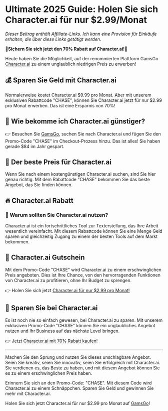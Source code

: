 # Ultimate 2025 Guide: Holen Sie sich Character.ai für nur $2.99/Monat

*Dieser Beitrag enthält Affiliate-Links. Ich kann eine Provision für Einkäufe erhalten, die über diese Links getätigt werden.*

🚀**Sichern Sie sich jetzt den 70% Rabatt auf Character.ai!**🚀

Heute haben Sie die Möglichkeit, auf der renommierten Plattform GamsGo [Character.ai](https://www.gamsgo.com/partner/ykeX7B) zu einem unglaublich niedrigen Preis zu erwerben! 

## 💰 Sparen Sie Geld mit Character.ai

Normalerweise kostet Character.ai $9.99 pro Monat. Aber mit unserem exklusiven Rabattcode "CHASE", können Sie Character.ai jetzt für nur $2.99 pro Monat erwerben. Das ist eine Ersparnis von 70%! 

## 🔑 Wie bekomme ich Character.ai günstiger?

👉 Besuchen Sie [GamsGo](https://www.gamsgo.com/partner/ykeX7B), suchen Sie nach Character.ai und fügen Sie den Promo-Code "CHASE" im Checkout-Prozess hinzu. Das ist alles! Sie haben gerade $84 im Jahr gespart. 

## 🎯 Der beste Preis für Character.ai

Wenn Sie nach einem kostengünstigen Character.ai suchen, sind Sie hier genau richtig. Mit dem Rabattcode "CHASE" bekommen Sie das beste Angebot, das Sie finden können. 

## 🔥  Character.ai Rabatt

### 🔮 Warum sollten Sie Character.ai nutzen?

Character.ai ist ein fortschrittliches Tool zur Texterstellung, das Ihre Arbeit wesentlich vereinfacht. Mit diesem Rabattcode können Sie eine Menge Geld sparen und gleichzeitig Zugang zu einem der besten Tools auf dem Markt bekommen. 

## 🎁 Character.ai Gutschein

Mit dem Promo-Code "CHASE" wird Character.ai zu einem erschwinglichen Preis angeboten. Dies ist Ihre Chance, von den hervorragenden Funktionen von Character.ai zu profitieren, ohne Ihr Budget zu sprengen.

👉 Holen Sie sich jetzt [Character.ai für nur $2.99 pro Monat!](https://www.gamsgo.com/partner/ykeX7B)

## 💼 Sparen Sie bei Character.ai

Es ist noch nie so einfach gewesen, bei Character.ai zu sparen. Mit unserem exklusiven Promo-Code "CHASE" können Sie ein unglaubliches Angebot nutzen und Ihr Business auf das nächste Level bringen. 

👉 Jetzt [Character.ai mit 70% Rabatt kaufen!](https://www.gamsgo.com/partner/ykeX7B)

---

Machen Sie den Sprung und nutzen Sie dieses unschlagbare Angebot. Seien Sie kreativ, seien Sie innovativ, seien Sie erfolgreich mit Character.ai. Sie verdienen es, das Beste zu haben, und mit diesem Angebot können Sie es zu einem erschwinglichen Preis haben.

Erinnern Sie sich an den Promo-Code: "CHASE". Mit diesem Code wird Character.ai zu einem Schnäppchen. Sparen Sie Geld und gewinnen Sie mehr mit Character.ai. 

Holen Sie sich jetzt Character.ai für nur $2.99 pro Monat auf [GamsGo](https://www.gamsgo.com/partner/ykeX7B)!
